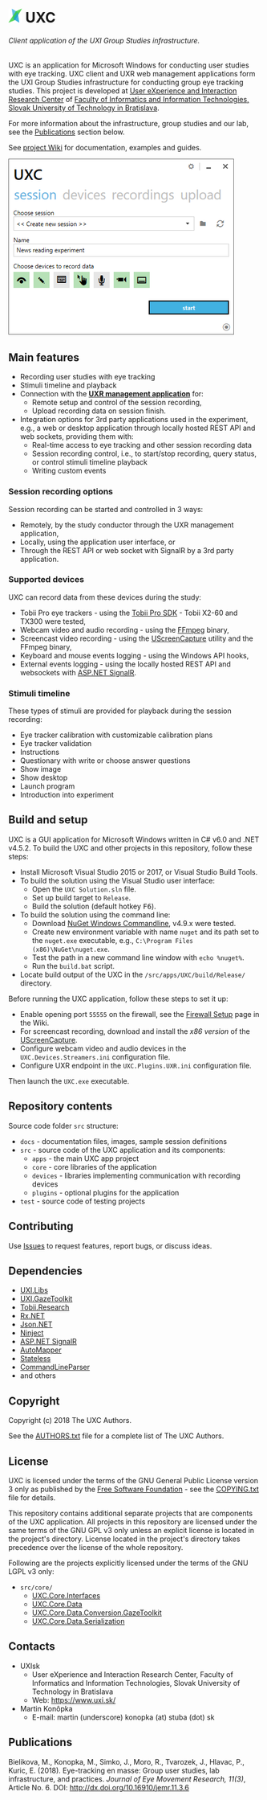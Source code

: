 ﻿# <img src="docs/logo.png" height="28" /> UXC 

###### Client application of the UXI Group Studies infrastructure.

UXC is an application for Microsoft Windows for conducting user studies with eye tracking.
UXC client and UXR web management applications form the UXI Group Studies infrastructure for conducting group eye tracking studies. 
This project is developed at [User eXperience and Interaction Research Center](https://www.uxi.sk/) of [Faculty of Informatics and Information Technologies, Slovak University of Technology in Bratislava](http://fiit.stuba.sk/).

For more information about the infrastructure, group studies and our lab, see the [Publications](#publications) section below.

See [project Wiki](https://github.com/uxifiit/UXC/wiki) for documentation, examples and guides.


![UXC](/docs/uxc.png)


## Main features 

* Recording user studies with eye tracking
* Stimuli timeline and playback
* Connection with the **[UXR management application](https://github.com/uxifiit/UXR/)** for:
  + Remote setup and control of the session recording,
  + Upload recording data on session finish.
* Integration options for 3rd party applications used in the experiment, e.g., a web or desktop application through locally hosted REST API and web sockets, providing them with:
  + Real-time access to eye tracking and other session recording data 
  + Session recording control, i.e., to start/stop recording, query status, or control stimuli timeline playback
  + Writing custom events


### Session recording options

Session recording can be started and controlled in 3 ways:
* Remotely, by the study conductor through the UXR management application,
* Locally, using the application user interface, or
* Through the REST API or web socket with SignalR by a 3rd party application.


### Supported devices

UXC can record data from these devices during the study:

* Tobii Pro eye trackers - using the [Tobii Pro SDK](http://developer.tobiipro.com/) - Tobii X2-60 and TX300 were tested,
* Webcam video and audio recording - using the [FFmpeg](https://www.ffmpeg.org/) binary,
* Screencast video recording - using the [UScreenCapture](http://www.umediaserver.net/umediaserver/download.html) utility and the FFmpeg binary,
* Keyboard and mouse events logging - using the Windows API hooks,
* External events logging - using the locally hosted REST API and websockets with [ASP.NET SignalR](https://www.asp.net/signalr).


### Stimuli timeline

These types of stimuli are provided for playback during the session recording:

* Eye tracker calibration with customizable calibration plans
* Eye tracker validation
* Instructions
* Questionary with write or choose answer questions
* Show image
* Show desktop
* Launch program
* Introduction into experiment


## Build and setup

UXC is a GUI application for Microsoft Windows written in C# v6.0 and .NET v4.5.2.
To build the UXC and other projects in this repository, follow these steps:

* Install Microsoft Visual Studio 2015 or 2017, or Visual Studio Build Tools.
* To build the solution using the Visual Studio user interface:
    + Open the `UXC Solution.sln` file.
	+ Set up build target to `Release`.
	+ Build the solution (default hotkey <kbd>F6</kbd>).
* To build the solution using the command line: 
    + Download [NuGet Windows Commandline](https://www.nuget.org/downloads), v4.9.x were tested.
	+ Create new environment variable with name `nuget` and its path set to the `nuget.exe` executable, e.g., `C:\Program Files (x86)\NuGet\nuget.exe`.
    + Test the path in a new command line window with `echo %nuget%`.
	+ Run the `build.bat` script.
* Locate build output of the UXC in the `/src/apps/UXC/build/Release/` directory.

Before running the UXC application, follow these steps to set it up:

* Enable opening port `55555` on the firewall, see the [Firewall Setup](https://github.com/uxifiit/UXC/wiki/Firewall-Setup) page in the Wiki.
* For screencast recording, download and install the *x86 version* of the [UScreenCapture](http://www.umediaserver.net/umediaserver/download.html).
* Configure webcam video and audio devices in the `UXC.Devices.Streamers.ini` configuration file.
* Configure UXR endpoint in the `UXC.Plugins.UXR.ini` configuration file.

Then launch the `UXC.exe` executable.


## Repository contents

Source code folder `src` structure:

* `docs` - documentation files, images, sample session definitions
* `src` - source code of the UXC application and its components:
  + `apps` - the main UXC app project
  + `core` - core libraries of the application
  + `devices` - libraries implementing communication with recording devices
  + `plugins` - optional plugins for the application
* `test` - source code of testing projects


## Contributing

Use [Issues](issues) to request features, report bugs, or discuss ideas.


## Dependencies

* [UXI.Libs](https://github.com/uxifiit/UXI.Libs)
* [UXI.GazeToolkit](https://github.com/uxifiit/UXI.GazeToolkit/)
* [Tobii.Research](https://www.nuget.org/packages/Tobii.Research.x86/)
* [Rx.NET](https://github.com/Reactive-Extensions/Rx.NET)
* [Json.NET](https://github.com/JamesNK/Newtonsoft.Json)
* [Ninject](https://github.com/ninject/Ninject)
* [ASP.NET SignalR](https://www.asp.net/signalr)
* [AutoMapper](https://github.com/AutoMapper/AutoMapper)
* [Stateless](https://github.com/dotnet-state-machine/stateless)
* [CommandLineParser](https://github.com/commandlineparser/commandline)
* and others


## Copyright

Copyright (c) 2018 The UXC Authors.

See the [AUTHORS.txt](AUTHORS.txt) file for a complete list of The UXC Authors.


## License

UXC is licensed under the terms of the GNU General Public License version 3 only as published by the [Free Software Foundation](https://www.fsf.org/) - see the [COPYING.txt](COPYING.txt) file for details.

This repository contains additional separate projects that are components of the UXC application. 
All projects in this repository are licensed under the same terms of the GNU GPL v3 only unless an explicit license is located in the project's directory. License located in the project's directory takes precedence over the license of the whole repository.

Following are the projects explicitly licensed under the terms of the GNU LGPL v3 only:
* `src/core/`
  + [UXC.Core.Interfaces](https://github.com/uxifiit/UXC/tree/master/src/core/UXC.Core.Interfaces)
  + [UXC.Core.Data](https://github.com/uxifiit/UXC/tree/master/src/core/UXC.Core.Data)
  + [UXC.Core.Data.Conversion.GazeToolkit](https://github.com/uxifiit/UXC/tree/master/src/core/UXC.Core.Data.Conversion.GazeToolkit)
  + [UXC.Core.Data.Serialization](https://github.com/uxifiit/UXC/tree/master/src/core/UXC.Core.Data.Serialization)


## Contacts

* UXIsk 
  * User eXperience and Interaction Research Center, Faculty of Informatics and Information Technologies, Slovak University of Technology in Bratislava
  * Web: https://www.uxi.sk/
* Martin Konôpka
  * E-mail: martin (underscore) konopka (at) stuba (dot) sk


## Publications

Bielikova, M., Konopka, M., Simko, J., Moro, R., Tvarozek, J., Hlavac, P., Kuric, E. (2018). Eye-tracking en masse: Group user studies,
lab infrastructure, and practices. *Journal of Eye Movement Research, 11(3)*, Article No. 6. DOI: http://dx.doi.org/10.16910/jemr.11.3.6
